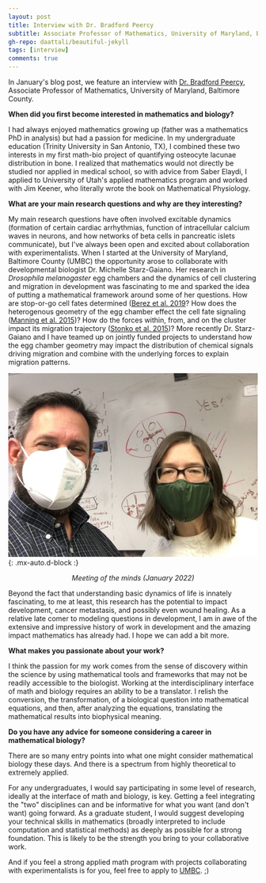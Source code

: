 ```yaml
---
layout: post
title: Interview with Dr. Bradford Peercy
subtitle: Associate Professor of Mathematics, University of Maryland, Baltimore County
gh-repo: daattali/beautiful-jekyll
tags: [interview]
comments: true
---
```


In January's blog post, we feature an interview with [Dr. Bradford Peercy](https://www.surrey.ac.uk/people/carina-dunlop), Associate Professor of Mathematics, University of Maryland, Baltimore County.

**When did you first become interested in mathematics and biology?**

I had always enjoyed mathematics growing up (father was a mathematics PhD in analysis) but had a passion for medicine.  In my undergraduate education (Trinity University in San Antonio, TX), I combined these two interests in my first math-bio project of quantifying osteocyte lacunae distribution in bone. I realized that mathematics would not directly be studied nor applied in medical school, so with advice from Saber Elaydi, I applied to University of Utah's applied mathematics program and worked with Jim Keener, who literally wrote the book on Mathematical Physiology.

**What are your main research questions and why are they interesting?**

My main research questions have often involved excitable dynamics (formation of certain cardiac arrhythmias, function of intracellular calcium waves in neurons, and how networks of beta cells in pancreatic islets communicate), but I've always been open and excited about collaboration with experimentalists.  When I started at the University of Maryland, Baltimore County (UMBC) the opportunity arose to collaborate with developmental biologist Dr. Michelle Starz-Gaiano.  Her research in _Drosophila melanogaster_ egg chambers and the dynamics of cell clustering and migration in development was fascinating to me and sparked the idea of putting a mathematical framework around some of her questions.  How are stop-or-go cell fates determined ([Berez et al. 2019](https://doi.org/10.3389/fphys.2020.00803)?  How does the heterogenous geometry of the egg chamber effect the cell fate signaling ([Manning et al. 2015](https://doi.org/10.1038/ncomms8356))?  How do the forces within, from, and on the cluster impact its migration trajectory ([Stonko et al. 2015](https://doi.org/10.1371/journal.pone.0122799))?  More recently Dr. Starz-Gaiano and I have teamed up on jointly funded projects to understand how the egg chamber geometry may impact the distribution of chemical signals driving migration and combine with the underlying forces to explain migration patterns.  

![Dr. Peercy and Dr. Starz-Gaiano](/uploads/blog_images/peercy/Picture1.jpg){: .mx-auto.d-block :}
<p align="center"><i>Meeting of the minds (January 2022)</i></p>

Beyond the fact that understanding basic dynamics of life is innately fascinating, to me at least, this research has the potential to impact development, cancer metastasis, and possibly even wound healing.  As a relative late comer to modeling questions in development, I am in awe of the extensive and impressive history of work in development and the amazing impact mathematics has already had.  I hope we can add a bit more.

**What makes you passionate about your work?**

I think the passion for my work comes from the sense of discovery within the science by using mathematical tools and frameworks that may not be readily accessible to the biologist.  Working at the interdisciplinary interface of math and biology requires an ability to be a translator.  I relish the conversion, the transformation, of a biological question into mathematical equations, and then, after analyzing the equations, translating the mathematical results into biophysical meaning.

**Do you have any advice for someone considering a career in mathematical biology?**

There are so many entry points into what one might consider mathematical biology these days.  And there is a spectrum from highly theoretical to extremely applied.

For any undergraduates, I would say participating in some level of research, ideally at the interface of math and biology, is key.  Getting a feel integrating the "two" disciplines can and be informative for what you want (and don't want) going forward.  As a graduate student, I would suggest developing your technical skills in mathematics (broadly interpreted to include computation and statistical methods) as deeply as possible for a strong foundation.  This is likely to be the strength you bring to your collaborative work.

And if you feel a strong applied math program with projects collaborating with experimentalists is for you, feel free to apply to [UMBC](https://mathstat.umbc.edu/graduate-programs-of-study/). ;)
